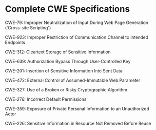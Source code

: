 

# Complete CWE Specifications

CWE-79: Improper Neutralization of Input During Web Page Generation ('Cross-site Scripting')

CWE-923: Improper Restriction of Communication Channel to Intended Endpoints

CWE-312: Cleartext Storage of Sensitive Information

CWE-639: Authorization Bypass Through User-Controlled Key

CWE-201: Insertion of Sensitive Information Into Sent Data

CWE-472: External Control of Assumed-Immutable Web Parameter

CWE-327: Use of a Broken or Risky Cryptographic Algorithm

CWE-276: Incorrect Default Permissions

CWE-359: Exposure of Private Personal Information to an Unauthorized Actor

CWE-226: Sensitive Information in Resource Not Removed Before Reuse
